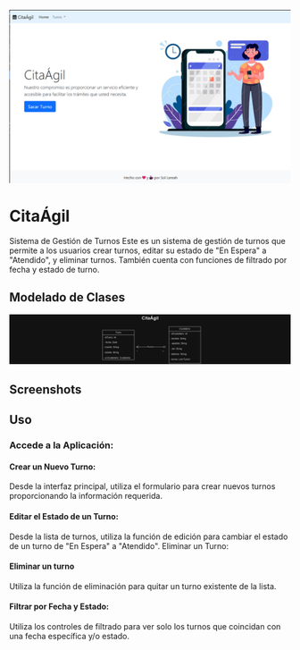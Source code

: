 ![Logo de Mi Proyecto](./imagesReadme/CitaAgil.png)

# CitaÁgil

Sistema de Gestión de Turnos
Este es un sistema de gestión de turnos que permite a los usuarios crear turnos, editar su estado de "En Espera" a "Atendido", y eliminar turnos. También cuenta con funciones de filtrado por fecha y estado de turno.

## Modelado de Clases

![Logo de Mi Proyecto](./imagesReadme/umlAppTurnos.drawio.png)
## Screenshots


## Uso


### Accede a la Aplicación:

#### Crear un Nuevo Turno:

Desde la interfaz principal, utiliza el formulario para crear nuevos turnos proporcionando la información requerida.

#### Editar el Estado de un Turno:

Desde la lista de turnos, utiliza la función de edición para cambiar el estado de un turno de "En Espera" a "Atendido".
Eliminar un Turno:

#### Eliminar un turno
Utiliza la función de eliminación para quitar un turno existente de la lista.

#### Filtrar por Fecha y Estado:
Utiliza los controles de filtrado para ver solo los turnos que coincidan con una fecha específica y/o estado.
